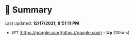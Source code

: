 # 📖 Summary
Last updated: **12/17/2021, 8:51:11 PM**

- `GET` [https://google.com](https://google.com) - **Up** (105ms)
